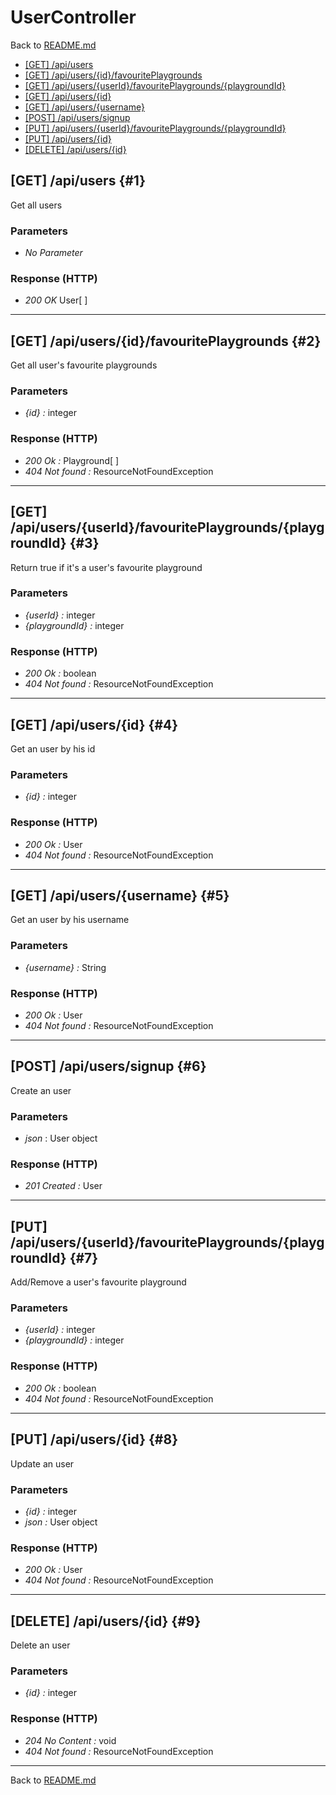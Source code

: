 # UserController

Back to [README.md](../README.md)

- [[GET] /api/users](#1)
- [[GET] /api/users/\{id\}/favouritePlaygrounds](#2)
- [[GET] /api/users/\{userId\}/favouritePlaygrounds/\{playgroundId\}](#3)
- [[GET] /api/users/\{id\}](#4)
- [[GET] /api/users/\{username\}](#5)
- [[POST] /api/users/signup](#6)
- [[PUT] /api/users/\{userId\}/favouritePlaygrounds/\{playgroundId\}](#7)
- [[PUT] /api/users/\{id\}](#8)
- [[DELETE] /api/users/\{id\}](#9)

## [GET] /api/users {#1}

Get all users

### Parameters

- *No Parameter*

### Response (HTTP)

- *200 OK* User[ ]

___

## [GET] /api/users/\{id\}/favouritePlaygrounds {#2}

Get all user's favourite playgrounds

### Parameters

- *\{id\} :* integer

### Response (HTTP)

- *200 Ok :* Playground[ ]
- *404 Not found :* ResourceNotFoundException

___

## [GET] /api/users/\{userId\}/favouritePlaygrounds/\{playgroundId\} {#3}

Return true if it's a user's favourite playground 

### Parameters

- *\{userId\} :* integer
- *\{playgroundId\} :* integer

### Response (HTTP)

- *200 Ok :* boolean
- *404 Not found :* ResourceNotFoundException

___

## [GET] /api/users/\{id\} {#4}

Get an user by his id 

### Parameters

- *\{id\} :* integer

### Response (HTTP)

- *200 Ok :* User
- *404 Not found :* ResourceNotFoundException

___

## [GET] /api/users/\{username\} {#5}

Get an user by his username

### Parameters

- *\{username\} :* String

### Response (HTTP)

- *200 Ok :* User
- *404 Not found :* ResourceNotFoundException

___

## [POST] /api/users/signup {#6}

Create an user

### Parameters

- *json* : User object

### Response (HTTP)

- *201 Created :* User

___

## [PUT] /api/users/\{userId\}/favouritePlaygrounds/\{playgroundId\} {#7}

Add/Remove a user's favourite playground 

### Parameters

- *\{userId\} :* integer
- *\{playgroundId\} :* integer

### Response (HTTP)

- *200 Ok :* boolean
- *404 Not found :* ResourceNotFoundException

___

## [PUT] /api/users/\{id\} {#8}

Update an user

### Parameters

- *\{id\} :* integer
- *json :* User object

### Response (HTTP)

- *200 Ok :* User
- *404 Not found :* ResourceNotFoundException

___

## [DELETE] /api/users/\{id\} {#9}

Delete an user

### Parameters

- *\{id\} :* integer

### Response (HTTP)

- *204 No Content :* void
- *404 Not found :* ResourceNotFoundException

___

Back to [README.md](../README.md)